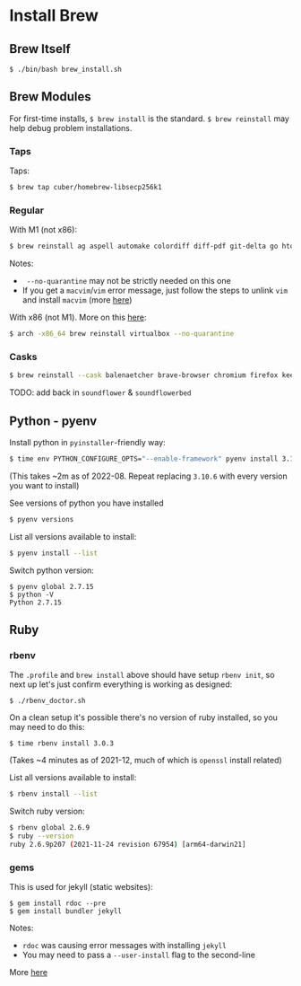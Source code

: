 # Install Brew


## Brew Itself
```
$ ./bin/bash brew_install.sh
```

## Brew Modules

For first-time installs, `$ brew install` is the standard.
`$ brew reinstall` may help debug problem installations.

### Taps
Taps:
```bash
$ brew tap cuber/homebrew-libsecp256k1
```

### Regular
With M1 (not x86):
```bash
$ brew reinstall ag aspell automake colordiff diff-pdf git-delta go htop ipython jq libffi libusb libsecp256k1 macvim node openssl@3 pandoc pkg-config postgresql pyenv ruby rbenv sqlite tcl-tk tor tree vim --no-quarantine
```
Notes:
* ` --no-quarantine` may not be strictly needed on this one
* If you get a `macvim`/`vim` error message, just follow the steps to unlink `vim` and install `macvim` (more [here](https://github.com/macvim-dev/macvim/issues/1185))

With x86 (not M1). More on this [here](https://stackoverflow.com/questions/64963370/error-cannot-install-in-homebrew-on-arm-processor-in-intel-default-prefix-usr):
```bash
$ arch -x86_64 brew reinstall virtualbox --no-quarantine
```

### Casks
```bash
$ brew reinstall --cask balenaetcher brave-browser chromium firefox keepassxc mactex sparrow tor-browser transmission visual-studio-code vlc vscodium --no-quarantine
```
TODO: add back in `soundflower` & `soundflowerbed`

## Python - pyenv

Install python in `pyinstaller`-friendly way:
```bash
$ time env PYTHON_CONFIGURE_OPTS="--enable-framework" pyenv install 3.10.6
```
(This takes ~2m as of 2022-08. Repeat replacing `3.10.6` with every version you want to install)

See versions of python you have installed
```bash
$ pyenv versions
```

List all versions available to install:
```bash
$ pyenv install --list
```

Switch python version:
```
$ pyenv global 2.7.15
$ python -V
Python 2.7.15
```

## Ruby

### rbenv

The `.profile` and `brew install` above should have setup `rbenv init`, so next up let's just confirm everything is working as designed:
```
$ ./rbenv_doctor.sh
```

On a clean setup it's possible there's no version of ruby installed, so you may need to do this:
```
$ time rbenv install 3.0.3
```
(Takes ~4 minutes as of 2021-12, much of which is `openssl` install related)

List all versions available to install:
```bash
$ rbenv install --list
```

Switch ruby version:
```bash
$ rbenv global 2.6.9
$ ruby --version
ruby 2.6.9p207 (2021-11-24 revision 67954) [arm64-darwin21]
```

### gems

This is used for jekyll (static websites):
```
$ gem install rdoc --pre
$ gem install bundler jekyll
```
Notes:
* `rdoc` was causing error messages with installing `jekyll`
* You may need to pass a `--user-install` flag to the second-line

More [here](https://jekyllrb.com/docs/installation/macos/)
